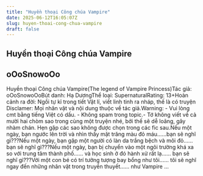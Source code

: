 ```yaml
---
title: "Huyền thoại Công chúa Vampire"
date: 2025-06-12T16:05:07Z
slug: huyen-thoai-cong-chua-vampire
draft: false
---
```


## Huyền thoại Công chúa Vampire

## oOoSnowoOo

Huyền thoại Công chúa Vampire(The legend of Vampire Princess)Tác giả: oOoSnowoOoBút danh: Hạ DươngThể loại: SupernaturalRating: 13+Hoàn cảnh ra đời: Ngồi tự kỉ trong tiết Vật lí, viết linh tinh ra nháp, thế là có truyện Disclamer: Mọi nhân vật và nội dung thuộc về tác giả.Warning: - Vui lòng cmt bằng tiếng Việt có dấu. - Không spam trong topic.- Tớ không viết về cả mười hai chòm sao trong cùng một truyện nhé, bởi thế sẽ dễ loãng, gây nhàm chán. Hẹn gặp các sao không được chọn trong các fic sau.Nếu một ngày, bạn ngước lên trời và nhìn thấy mặt trăng màu đỏ máu......bạn sẽ nghĩ gì???Nếu một ngày, bạn gặp một người có làn da trắng bệch và môi đỏ...... bạn sẽ nghĩ gì???Nếu một ngày, bạn bị chuyển vào một ngôi trường khá xa so với trung tâm thành phố...... và học sinh ở đó hành xử rất lạ...... bạn sẽ nghĩ gì???Với một con bé có trí tưởng tượng bay bổng như tôi...... tôi sẽ nghĩ ngay đến những nhân vật trong truyền thuyết...... như Vampire ...